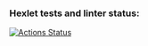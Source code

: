 ### Hexlet tests and linter status:
[![Actions Status](https://github.com/un-f0rgiven/python-project-50/actions/workflows/hexlet-check.yml/badge.svg)](https://github.com/un-f0rgiven/python-project-50/actions)